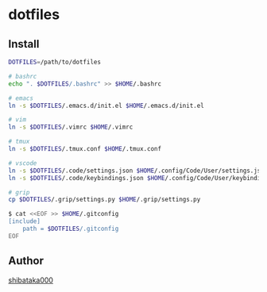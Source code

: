 # dotfiles

## Install

```bash
DOTFILES=/path/to/dotfiles

# bashrc
echo ". $DOTFILES/.bashrc" >> $HOME/.bashrc

# emacs
ln -s $DOTFILES/.emacs.d/init.el $HOME/.emacs.d/init.el

# vim
ln -s $DOTFILES/.vimrc $HOME/.vimrc

# tmux
ln -s $DOTFILES/.tmux.conf $HOME/.tmux.conf

# vscode
ln -s $DOTFILES/.code/settings.json $HOME/.config/Code/User/settings.json
ln -s $DOTFILES/.code/keybindings.json $HOME/.config/Code/User/keybindings.json

# grip
cp $DOTFILES/.grip/settings.py $HOME/.grip/settings.py

$ cat <<EOF >> $HOME/.gitconfig
[include]
	path = $DOTFILES/.gitconfig
EOF
```

## Author

[shibataka000](https://github.com/shibataka000)
